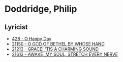 # Doddridge, Philip

## Lyricist

- [428 - O Happy Day](/hymns/428.md)
- [21150 - O GOD OF BETHEL BY WHOSE HAND](/hymns/21150.md)
- [21213 - GRACE! 'TIS A CHARMING SOUND](/hymns/21213.md)
- [21613 - AWAKE, MY SOUL, STRETCH EVERY NERVE](/hymns/21613.md)

